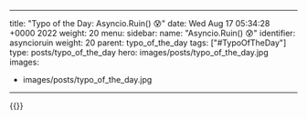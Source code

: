 
---
title: "Typo of the Day: Asyncio.Ruin() 😰"
date: Wed Aug 17 05:34:28 +0000 2022
weight: 20
menu:
  sidebar:
    name: "Asyncio.Ruin() 😰"
    identifier: asyncioruin
    weight: 20
    parent: typo_of_the_day
tags: ["#TypoOfTheDay"]
type: posts/typo_of_the_day
hero: images/posts/typo_of_the_day.jpg
images:
- images/posts/typo_of_the_day.jpg
---


{{<tweet user="mariatta" id="1559775650038235136">}}

